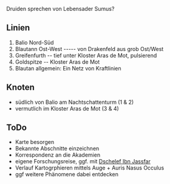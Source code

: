 Druiden sprechen von Lebensader Sumus?
## Linien
1. Balio Nord-Süd
2. Blautann Ost-West ----- von Drakenfeld aus grob Ost/West
3. Greifenfurth -- tief unter Kloster Aras de Mot, pulsierend
4. Goldspitze -- Kloster Aras de Mot
5. Blautan allgemein: Ein Netz von Kraftlinien
## Knoten
* südlich von Balio am Nachtschattenturm (1 & 2) 
* vermutlich im Kloster Aras de Mot (3 & 4)

## ToDo
+ Karte besorgen
+ Bekannte Abschnitte einzeichnen
+ Korrespondenz an die Akademien
+ eigene Forschungsreise, ggf. mit [Dschelef Ibn Jassfar](Personen#Dschelef%20Ibn%20Jassfar) 
+ Verlauf Kartogrphieren mittels Auge + Auris Nasus Occulus
+ ggf weitere Phänomene dabei entdecken
